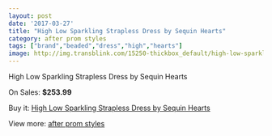 ```yaml
---
layout: post
date: '2017-03-27'
title: "High Low Sparkling Strapless Dress by Sequin Hearts"
category: after prom styles
tags: ["brand","beaded","dress","high","hearts"]
image: http://img.transblink.com/15250-thickbox_default/high-low-sparkling-strapless-dress-by-sequin-hearts.jpg
---
```

High Low Sparkling Strapless Dress by Sequin Hearts

On Sales: **$253.99**
<a href="https://www.transblink.com/en/after-prom-styles/4858-high-low-sparkling-strapless-dress-by-sequin-hearts.html"><amp-img layout="responsive" width="600" height="600" src="//img.transblink.com/15250-thickbox_default/high-low-sparkling-strapless-dress-by-sequin-hearts.jpg" alt="High Low Sparkling Strapless Dress by Sequin Hearts 0" /></a>
<a href="https://www.transblink.com/en/after-prom-styles/4858-high-low-sparkling-strapless-dress-by-sequin-hearts.html"><amp-img layout="responsive" width="600" height="600" src="//img.transblink.com/15251-thickbox_default/high-low-sparkling-strapless-dress-by-sequin-hearts.jpg" alt="High Low Sparkling Strapless Dress by Sequin Hearts 1" /></a>

Buy it: [High Low Sparkling Strapless Dress by Sequin Hearts](https://www.transblink.com/en/after-prom-styles/4858-high-low-sparkling-strapless-dress-by-sequin-hearts.html "High Low Sparkling Strapless Dress by Sequin Hearts")

View more: [after prom styles](https://www.transblink.com/en/55-after-prom-styles "after prom styles")